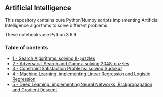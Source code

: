 ## Artificial Intelligence

This repository contains pure Python/Numpy scripts implementing Artificial Intelligence algorithms to solve different problems. 

These notebooks use Python 3.6.9. 

### Table of contents

* [1 - Search Algorithms: solving 8-puzzles](https://github.com/bmarroc/artificial-intelligence/tree/main/1)
* [2 - Adversarial Search and Games: solving 2048-puzzles](https://github.com/bmarroc/artificial-intelligence/tree/main/2)
* [3 - Constraint Satisfaction Problems: solving Sudokus](https://github.com/bmarroc/artificial-intelligence/tree/main/3)
* [4 - Machine Learning: implementing Linear Regression and Logistic Regression](https://github.com/bmarroc/artificial-intelligence/tree/main/4)
* [5 - Deep Learning: implementing Neural Networks, Backpropagation and Gradient Descent](https://github.com/bmarroc/artificial-intelligence/tree/main/5)
